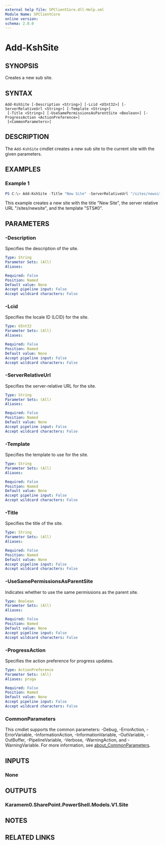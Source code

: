 ```yaml
---
external help file: SPClientCore.dll-Help.xml
Module Name: SPClientCore
online version:
schema: 2.0.0
---
```


# Add-KshSite

## SYNOPSIS
Creates a new sub site.

## SYNTAX

```
Add-KshSite [-Description <String>] [-Lcid <UInt32>] [-ServerRelativeUrl <String>] [-Template <String>]
 [-Title <String>] [-UseSamePermissionsAsParentSite <Boolean>] [-ProgressAction <ActionPreference>]
 [<CommonParameters>]
```

## DESCRIPTION
The `Add-KshSite` cmdlet creates a new sub site to the current site with the given parameters.

## EXAMPLES

### Example 1
```powershell
PS C:\> Add-KshSite -Title "New Site" -ServerRelativeUrl "/sites/newsite" -Template "STS#0"
```

This example creates a new site with the title "New Site", the server relative URL "/sites/newsite", and the template "STS#0".

## PARAMETERS

### -Description
Specifies the description of the site.

```yaml
Type: String
Parameter Sets: (All)
Aliases:

Required: False
Position: Named
Default value: None
Accept pipeline input: False
Accept wildcard characters: False
```

### -Lcid
Specifies the locale ID (LCID) for the site.

```yaml
Type: UInt32
Parameter Sets: (All)
Aliases:

Required: False
Position: Named
Default value: None
Accept pipeline input: False
Accept wildcard characters: False
```

### -ServerRelativeUrl
Specifies the server-relative URL for the site.

```yaml
Type: String
Parameter Sets: (All)
Aliases:

Required: False
Position: Named
Default value: None
Accept pipeline input: False
Accept wildcard characters: False
```

### -Template
Specifies the template to use for the site.

```yaml
Type: String
Parameter Sets: (All)
Aliases:

Required: False
Position: Named
Default value: None
Accept pipeline input: False
Accept wildcard characters: False
```

### -Title
Specifies the title of the site.

```yaml
Type: String
Parameter Sets: (All)
Aliases:

Required: False
Position: Named
Default value: None
Accept pipeline input: False
Accept wildcard characters: False
```

### -UseSamePermissionsAsParentSite
Indicates whether to use the same permissions as the parent site.

```yaml
Type: Boolean
Parameter Sets: (All)
Aliases:

Required: False
Position: Named
Default value: None
Accept pipeline input: False
Accept wildcard characters: False
```

### -ProgressAction
Specifies the action preference for progress updates.

```yaml
Type: ActionPreference
Parameter Sets: (All)
Aliases: proga

Required: False
Position: Named
Default value: None
Accept pipeline input: False
Accept wildcard characters: False
```

### CommonParameters
This cmdlet supports the common parameters: -Debug, -ErrorAction, -ErrorVariable, -InformationAction, -InformationVariable, -OutVariable, -OutBuffer, -PipelineVariable, -Verbose, -WarningAction, and -WarningVariable. For more information, see [about_CommonParameters](http://go.microsoft.com/fwlink/?LinkID=113216).

## INPUTS

### None
## OUTPUTS

### Karamem0.SharePoint.PowerShell.Models.V1.Site
## NOTES

## RELATED LINKS

